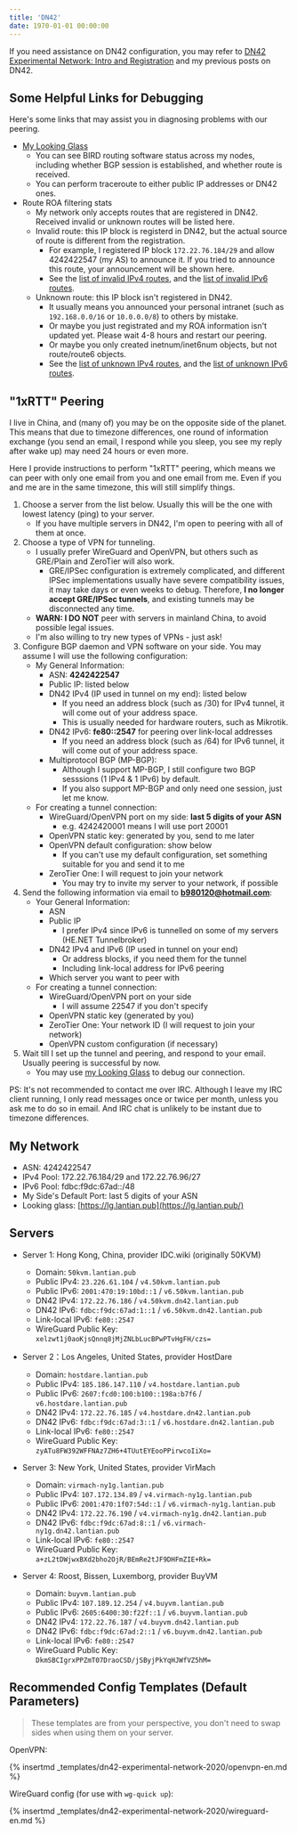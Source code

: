 ```yaml
---
title: 'DN42'
date: 1970-01-01 00:00:00
---
```


If you need assistance on DN42 configuration, you may refer to [DN42 Experimental Network: Intro and Registration](/en/article/modify-website/dn42-experimental-network-2020.lantian) and my previous posts on DN42.

Some Helpful Links for Debugging
--------------------------------

Here's some links that may assist you in diagnosing problems with our peering.

- [My Looking Glass](https://lg.lantian.pub/)
  - You can see BIRD routing software status across my nodes, including whether BGP session is established, and whether route is received.
  - You can perform traceroute to either public IP addresses or DN42 ones.
- Route ROA filtering stats
  - My network only accepts routes that are registered in DN42. Received invalid or unknown routes will be listed here.
  - Invalid route: this IP block is registerd in DN42, but the actual source of route is different from the registration.
    - For example, I registered IP block `172.22.76.184/29` and allow 4242422547 (my AS) to announce it. If you tried to announce this route, your announcement will be shown here.
    - See the [list of invalid IPv4 routes](https://lg.lantian.pub/route_generic/hostdare/table%20roa_fail_v4), and the [list of invalid IPv6 routes](https://lg.lantian.pub/route_generic/hostdare/table%20roa_fail_v6).
  - Unknown route: this IP block isn't registered in DN42.
    - It usually means you announced your personal intranet (such as `192.168.0.0/16` or `10.0.0.0/8`) to others by mistake.
    - Or maybe you just registrated and my ROA information isn't updated yet. Please wait 4-8 hours and restart our peering.
    - Or maybe you only created inetnum/inet6num objects, but not route/route6 objects.
    - See the [list of unknown IPv4 routes](https://lg.lantian.pub/route_generic/hostdare/table%20roa_unknown_v4), and the [list of unknown IPv6 routes](https://lg.lantian.pub/route_generic/hostdare/table%20roa_unknown_v6).

"1xRTT" Peering
---------------

I live in China, and (many of) you may be on the opposite side of the planet. This means that due to timezone differences, one round of information exchange (you send an email, I respond while you sleep, you see my reply after wake up) may need 24 hours or even more.

Here I provide instructions to perform "1xRTT" peering, which means we can peer with only one email from you and one email from me. Even if you and me are in the same timezone, this will still simplify things.

1. Choose a server from the list below. Usually this will be the one with lowest latency (ping) to your server.
   - If you have multiple servers in DN42, I'm open to peering with all of them at once.
2. Choose a type of VPN for tunneling.
   - I usually prefer WireGuard and OpenVPN, but others such as GRE/Plain and ZeroTier will also work.
     - GRE/IPSec configuration is extremely complicated, and different IPSec implementations usually have severe compatibility issues, it may take days or even weeks to debug. Therefore, **I no longer accept GRE/IPSec tunnels**, and existing tunnels may be disconnected any time.
   - **WARN: I DO NOT** peer with servers in mainland China, to avoid possible legal issues.
   - I'm also willing to try new types of VPNs - just ask!
3. Configure BGP daemon and VPN software on your side. You may assume I will use the following configuration:
   - My General Information:
     - ASN: **4242422547**
     - Public IP: listed below
     - DN42 IPv4 (IP used in tunnel on my end): listed below
       - If you need an address block (such as /30) for IPv4 tunnel, it will come out of your address space.
       - This is usually needed for hardware routers, such as Mikrotik.
     - DN42 IPv6: **fe80::2547** for peering over link-local addresses
       - If you need an address block (such as /64) for IPv6 tunnel, it will come out of your address space.
     - Multiprotocol BGP (MP-BGP):
       - Although I support MP-BGP, I still configure two BGP sesssions (1 IPv4 & 1 IPv6) by default.
       - If you also support MP-BGP and only need one session, just let me know.
   - For creating a tunnel connection:
     - WireGuard/OpenVPN port on my side: **last 5 digits of your ASN**
       - e.g. 4242420001 means I will use port 20001
     - OpenVPN static key: generated by you, send to me later
     - OpenVPN default configuration: show below
       - If you can't use my default configuration, set something suitable for you and send it to me
     - ZeroTier One: I will request to join your network
       - You may try to invite my server to your network, if possible
4. Send the following information via email to **b980120@hotmail.com**:
   - Your General Information:
     - ASN
     - Public IP
       - I prefer IPv4 since IPv6 is tunnelled on some of my servers (HE.NET Tunnelbroker)
     - DN42 IPv4 and IPv6 (IP used in tunnel on your end)
       - Or address blocks, if you need them for the tunnel
       - Including link-local address for IPv6 peering
     - Which server you want to peer with
   - For creating a tunnel connection:
     - WireGuard/OpenVPN port on your side
       - I will assume 22547 if you don't specify
     - OpenVPN static key (generated by you)
     - ZeroTier One: Your network ID (I will request to join your network)
     - OpenVPN custom configuration (if necessary)
5. Wait till I set up the tunnel and peering, and respond to your email. Usually peering is successful by now.
   - You may use [my Looking Glass](https://lg.lantian.pub/) to debug our connection.

PS: It's not recommended to contact me over IRC. Although I leave my IRC client running, I only read messages once or twice per month, unless you ask me to do so in email. And IRC chat is unlikely to be instant due to timezone differences.

My Network
----------

- ASN: 4242422547
- IPv4 Pool: 172.22.76.184/29 and 172.22.76.96/27
- IPv6 Pool: fdbc:f9dc:67ad::/48
- My Side's Default Port: last 5 digits of your ASN
- Looking glass: [https://lg.lantian.pub](https://lg.lantian.pub/)

Servers
-------

- Server 1: Hong Kong, China, provider IDC.wiki (originally 50KVM)
  - Domain: `50kvm.lantian.pub`
  - Public IPv4: `23.226.61.104` / `v4.50kvm.lantian.pub`
  - Public IPv6: `2001:470:19:10bd::1` / `v6.50kvm.lantian.pub`
  - DN42 IPv4: `172.22.76.186` / `v4.50kvm.dn42.lantian.pub`
  - DN42 IPv6: `fdbc:f9dc:67ad:1::1` / `v6.50kvm.dn42.lantian.pub`
  - Link-local IPv6: `fe80::2547`
  - WireGuard Public Key: `xelzwt1j0aoKjsQnnq8jMjZNLbLucBPwPTvHgFH/czs=`

- Server 2：Los Angeles, United States, provider HostDare
  - Domain: `hostdare.lantian.pub`
  - Public IPv4: `185.186.147.110` / `v4.hostdare.lantian.pub`
  - Public IPv6: `2607:fcd0:100:b100::198a:b7f6` / `v6.hostdare.lantian.pub`
  - DN42 IPv4: `172.22.76.185` / `v4.hostdare.dn42.lantian.pub`
  - DN42 IPv6: `fdbc:f9dc:67ad:3::1` / `v6.hostdare.dn42.lantian.pub`
  - Link-local IPv6: `fe80::2547`
  - WireGuard Public Key: `zyATu8FW392WFFNAz7ZH6+4TUutEYEooPPirwcoIiXo=`

- Server 3: New York, United States, provider VirMach
  - Domain: `virmach-ny1g.lantian.pub`
  - Public IPv4: `107.172.134.89` / `v4.virmach-ny1g.lantian.pub`
  - Public IPv6: `2001:470:1f07:54d::1` / `v6.virmach-ny1g.lantian.pub`
  - DN42 IPv4: `172.22.76.190` / `v4.virmach-ny1g.dn42.lantian.pub`
  - DN42 IPv6: `fdbc:f9dc:67ad:8::1` / `v6.virmach-ny1g.dn42.lantian.pub`
  - Link-local IPv6: `fe80::2547`
  - WireGuard Public Key: `a+zL2tDWjwxBXd2bho2OjR/BEmRe2tJF9DHFmZIE+Rk=`

- Server 4: Roost, Bissen, Luxemborg, provider BuyVM
  - Domain: `buyvm.lantian.pub`
  - Public IPv4: `107.189.12.254` / `v4.buyvm.lantian.pub`
  - Public IPv6: `2605:6400:30:f22f::1` / `v6.buyvm.lantian.pub`
  - DN42 IPv4: `172.22.76.187` / `v4.buyvm.dn42.lantian.pub`
  - DN42 IPv6: `fdbc:f9dc:67ad:2::1` / `v6.buyvm.dn42.lantian.pub`
  - Link-local IPv6: `fe80::2547`
  - WireGuard Public Key: `DkmSBCIgrxPPZmT07DraoCSD/jSByjPkYqHJWfVZ5hM=`

Recommended Config Templates (Default Parameters)
-------------------------------------------------

> These templates are from your perspective, you don't need to swap sides when using them on your server.

OpenVPN:

{% insertmd _templates/dn42-experimental-network-2020/openvpn-en.md %}

WireGuard config (for use with `wg-quick up`):

{% insertmd _templates/dn42-experimental-network-2020/wireguard-en.md %}
